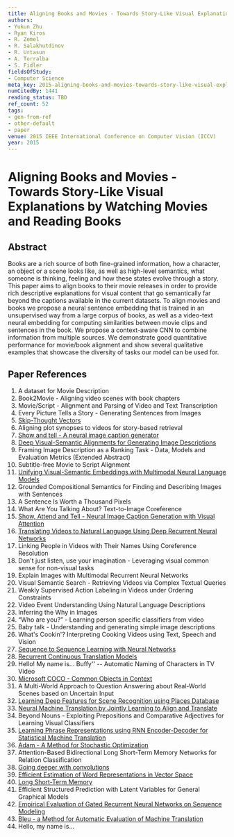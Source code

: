 ```yaml
---
title: Aligning Books and Movies - Towards Story-Like Visual Explanations by Watching Movies and Reading Books
authors:
- Yukun Zhu
- Ryan Kiros
- R. Zemel
- R. Salakhutdinov
- R. Urtasun
- A. Torralba
- S. Fidler
fieldsOfStudy:
- Computer Science
meta_key: 2015-aligning-books-and-movies-towards-story-like-visual-explanations-by-watching-movies-and-reading-books
numCitedBy: 1441
reading_status: TBD
ref_count: 52
tags:
- gen-from-ref
- other-default
- paper
venue: 2015 IEEE International Conference on Computer Vision (ICCV)
year: 2015
---
```


# Aligning Books and Movies - Towards Story-Like Visual Explanations by Watching Movies and Reading Books

## Abstract

Books are a rich source of both fine-grained information, how a character, an object or a scene looks like, as well as high-level semantics, what someone is thinking, feeling and how these states evolve through a story. This paper aims to align books to their movie releases in order to provide rich descriptive explanations for visual content that go semantically far beyond the captions available in the current datasets. To align movies and books we propose a neural sentence embedding that is trained in an unsupervised way from a large corpus of books, as well as a video-text neural embedding for computing similarities between movie clips and sentences in the book. We propose a context-aware CNN to combine information from multiple sources. We demonstrate good quantitative performance for movie/book alignment and show several qualitative examples that showcase the diversity of tasks our model can be used for.

## Paper References

1. A dataset for Movie Description
2. Book2Movie - Aligning video scenes with book chapters
3. Movie/Script - Alignment and Parsing of Video and Text Transcription
4. Every Picture Tells a Story - Generating Sentences from Images
5. [Skip-Thought Vectors](2015-skip-thought-vectors)
6. Aligning plot synopses to videos for story-based retrieval
7. [Show and tell - A neural image caption generator](2015-show-and-tell-a-neural-image-caption-generator)
8. [Deep Visual-Semantic Alignments for Generating Image Descriptions](2017-deep-visual-semantic-alignments-for-generating-image-descriptions)
9. Framing Image Description as a Ranking Task - Data, Models and Evaluation Metrics (Extended Abstract)
10. Subtitle-free Movie to Script Alignment
11. [Unifying Visual-Semantic Embeddings with Multimodal Neural Language Models](2014-unifying-visual-semantic-embeddings-with-multimodal-neural-language-models)
12. Grounded Compositional Semantics for Finding and Describing Images with Sentences
13. A Sentence Is Worth a Thousand Pixels
14. What Are You Talking About? Text-to-Image Coreference
15. [Show, Attend and Tell - Neural Image Caption Generation with Visual Attention](2015-show-attend-and-tell-neural-image-caption-generation-with-visual-attention)
16. [Translating Videos to Natural Language Using Deep Recurrent Neural Networks](2017-translating-videos-to-natural-language-using-deep-recurrent-neural-networks)
17. Linking People in Videos with Their Names Using Coreference Resolution
18. Don't just listen, use your imagination - Leveraging visual common sense for non-visual tasks
19. Explain Images with Multimodal Recurrent Neural Networks
20. Visual Semantic Search - Retrieving Videos via Complex Textual Queries
21. Weakly Supervised Action Labeling in Videos under Ordering Constraints
22. Video Event Understanding Using Natural Language Descriptions
23. Inferring the Why in Images
24. “Who are you?” - Learning person specific classifiers from video
25. Baby talk - Understanding and generating simple image descriptions
26. What's Cookin'? Interpreting Cooking Videos using Text, Speech and Vision
27. [Sequence to Sequence Learning with Neural Networks](2014-sequence-to-sequence-learning-with-neural-networks)
28. [Recurrent Continuous Translation Models](2013-recurrent-continuous-translation-models)
29. Hello! My name is... Buffy'' -- Automatic Naming of Characters in TV Video
30. [Microsoft COCO - Common Objects in Context](2014-microsoft-coco-common-objects-in-context)
31. A Multi-World Approach to Question Answering about Real-World Scenes based on Uncertain Input
32. [Learning Deep Features for Scene Recognition using Places Database](2014-learning-deep-features-for-scene-recognition-using-places-database)
33. [Neural Machine Translation by Jointly Learning to Align and Translate](2015-neural-machine-translation-by-jointly-learning-to-align-and-translate)
34. Beyond Nouns - Exploiting Prepositions and Comparative Adjectives for Learning Visual Classifiers
35. [Learning Phrase Representations using RNN Encoder-Decoder for Statistical Machine Translation](2014-learning-phrase-representations-using-rnn-encoder-decoder-for-statistical-machine-translation)
36. [Adam - A Method for Stochastic Optimization](2015-adam-a-method-for-stochastic-optimization)
37. Attention-Based Bidirectional Long Short-Term Memory Networks for Relation Classification
38. [Going deeper with convolutions](2015-going-deeper-with-convolutions)
39. [Efficient Estimation of Word Representations in Vector Space](2013-efficient-estimation-of-word-representations-in-vector-space)
40. [Long Short-Term Memory](1997-long-short-term-memory)
41. Efficient Structured Prediction with Latent Variables for General Graphical Models
42. [Empirical Evaluation of Gated Recurrent Neural Networks on Sequence Modeling](2014-empirical-evaluation-of-gated-recurrent-neural-networks-on-sequence-modeling)
43. [Bleu - a Method for Automatic Evaluation of Machine Translation](2002-bleu-a-method-for-automatic-evaluation-of-machine-translation)
44. Hello, my name is…
